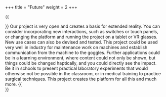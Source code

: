 +++ 
title = "Future" 
weight = 2
+++

{{<section title="Future">}}
Our project is very open and creates a basis for extended reality. You can consider incorporating new interactions, such as switches or touch panels, or changing the platform and running the project on a tablet or VR glasses.
New use cases can also be devised and tested. This project could be used very well in industry for maintenance work on machines and establish communication from the machine to the goggles. Further applications could be in a learning environment, where content could not only be shown, but things could be changed haptically, and you could directly see the impact. Be it in schools to present practical laboratory experiments that would otherwise not be possible in the classroom, or in medical training to practice surgical techniques.
This project creates the platform for all this and much more.
{{</section>}}
